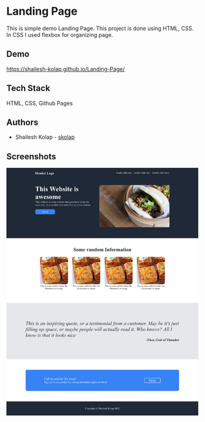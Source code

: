 # Landing Page

This is simple demo Landing Page. This project is done using HTML, CSS.  
In CSS I used flexbox for organizing page.

## Demo

https://shailesh-kolap.github.io/Landing-Page/

## Tech Stack

HTML, CSS, Github Pages

## Authors

- Shailesh Kolap - [skolap](https://github.com/Skolap)

## Screenshots

<img src="./assets/screenshots/1.png" width="500"> <br>
